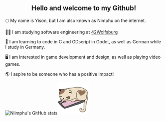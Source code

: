 
<h2 align="center">Hello and welcome to my Github!</h2>

🌕 My name is Yison, but I am also known as Nimphu on the internet.

🧑‍🎓 I am studying software engineering at <a href="https://42wolfsburg.de/who-are-we/">42Wolfsburg</a>

🌱 I am learning to code in C and GDscript in Godot, as well as German while I study in Germany.

🖥️ I am interested in game development and design, as well as playing video games.

🌎 I aspire to be someone who has a positive impact!

![Niimphu's GitHub stats](https://github-readme-stats.vercel.app/api?username=Niimphu&show_icons=true&theme=material-palenight)<img src='https://github.com/Niimphu/Niimphu/blob/main/sleepingcat.gif' width='100'>
<!--
**Niimphu/Niimphu** is a ✨ _special_ ✨ repository because its `README.md` (this file) appears on your GitHub profile.

Here are some ideas to get you started:

- 🔭 I’m currently working on ...
- 🌱 I’m currently learning ...
- 👯 I’m looking to collaborate on ...
- 🤔 I’m looking for help with ...
- 💬 Ask me about ...
- 📫 How to reach me: ...
- 😄 Pronouns: ...
- ⚡ Fun fact: ...
-->
